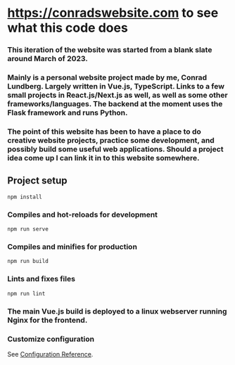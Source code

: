 # https://conradswebsite.com to see what this code does


### This iteration of the website was started from a blank slate around March of 2023.
### Mainly is a personal website project made by me, Conrad Lundberg. Largely written in Vue.js, TypeScript. Links to a few small projects in React.js/Next.js as well, as well as some other frameworks/languages. The backend at the moment uses the Flask framework and runs Python.
### The point of this website has been to have a place to do creative website projects, practice some development, and possibly build some useful web applications. Should a project idea come up I can link it in to this website somewhere.

## Project setup
```
npm install
```

### Compiles and hot-reloads for development
```
npm run serve
```

### Compiles and minifies for production
```
npm run build
```

### Lints and fixes files
```
npm run lint
```

### The main Vue.js build is deployed to a linux webserver running Nginx for the frontend.
### 

### Customize configuration
See [Configuration Reference](https://cli.vuejs.org/config/).
